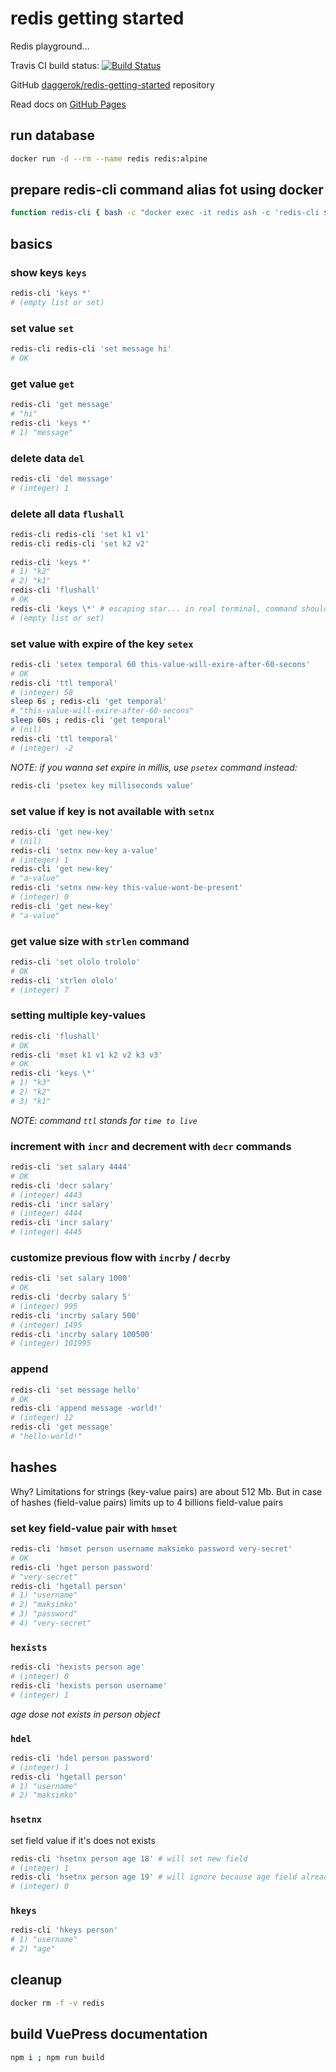 # redis getting started
Redis playground...

Travis CI build status: [![Build Status](https://travis-ci.org/daggerok/redis-getting-started.svg?branch=master)](https://travis-ci.org/daggerok/redis-getting-started/)

GitHub [daggerok/redis-getting-started](https://github.com/daggerok/redis-getting-started/) repository

Read docs on [GitHub Pages](https://daggerok.github.io/redis-getting-started/)

## run database

```bash
docker run -d --rm --name redis redis:alpine
```

## prepare redis-cli command alias fot using docker

```bash
function redis-cli { bash -c "docker exec -it redis ash -c 'redis-cli $1'"; }
```

## basics

### show keys `keys`

```bash
redis-cli 'keys *'
# (empty list or set)
```

### set value `set`

```bash
redis-cli redis-cli 'set message hi'
# OK
```

### get value `get`

```bash
redis-cli 'get message'
# "hi"
redis-cli 'keys *'
# 1) "message"
```

### delete data `del`

```bash
redis-cli 'del message'
# (integer) 1
```

### delete all data `flushall`

```bash
redis-cli redis-cli 'set k1 v1'
redis-cli redis-cli 'set k2 v2'
 
redis-cli 'keys *'
# 1) "k2"
# 2) "k1"
redis-cli 'flushall'
# OK
redis-cli 'keys \*' # escaping star... in real terminal, command should be: redis-cli keys *
# (empty list or set)
```

### set value with expire of the key `setex`

```bash
redis-cli 'setex temporal 60 this-value-will-exire-after-60-secons'
# OK
redis-cli 'ttl temporal'
# (integer) 58
sleep 6s ; redis-cli 'get temporal'
# "this-value-will-exire-after-60-secons"
sleep 60s ; redis-cli 'get temporal'
# (nil)
redis-cli 'ttl temporal'
# (integer) -2
```

_NOTE: if you wanna set expire in millis, use `psetex` command instead:_

```bash
redis-cli 'psetex key milliseconds value'
```

### set value if key is not available with `setnx`

```bash
redis-cli 'get new-key'
# (nil)
redis-cli 'setnx new-key a-value'
# (integer) 1
redis-cli 'get new-key'
# "a-value"
redis-cli 'setnx new-key this-value-wont-be-present'
# (integer) 0
redis-cli 'get new-key'
# "a-value"
```

### get value size with `strlen` command

```bash
redis-cli 'set ololo trololo'
# OK
redis-cli 'strlen ololo'
# (integer) 7
```

### setting multiple key-values

```bash
redis-cli 'flushall'
# OK
redis-cli 'mset k1 v1 k2 v2 k3 v3'
# OK
redis-cli 'keys \*'
# 1) "k3"
# 2) "k2"
# 3) "k1"
```
 
_NOTE:  command `ttl` stands for `time to live`_

### increment with `incr` and decrement with `decr`  commands

```bash
redis-cli 'set salary 4444'
# OK
redis-cli 'decr salary'
# (integer) 4443
redis-cli 'incr salary'
# (integer) 4444
redis-cli 'incr salary'
# (integer) 4445
```

### customize previous flow with `incrby` / `decrby`

```bash
redis-cli 'set salary 1000'
# OK
redis-cli 'decrby salary 5'
# (integer) 995
redis-cli 'incrby salary 500'
# (integer) 1495
redis-cli 'incrby salary 100500'
# (integer) 101995
```

### append

```bash
redis-cli 'set message hello'
# OK
redis-cli 'append message -world!'
# (integer) 12
redis-cli 'get message'
# "hello-world!"
```

## hashes

Why? Limitations for strings (key-value pairs) are about 512 Mb.
But in case of hashes (field-value pairs) limits up to 4 billions field-value pairs

### set key field-value pair with `hmset`

```bash
redis-cli 'hmset person username maksimko password very-secret'
# OK
redis-cli 'hget person password'
# "very-secret"
redis-cli 'hgetall person'
# 1) "username"
# 2) "maksimko"
# 3) "password"
# 4) "very-secret"
```

### `hexists`

```bash
redis-cli 'hexists person age'
# (integer) 0
redis-cli 'hexists person username'
# (integer) 1
```

_age dose not exists in person object_

### `hdel`

```bash
redis-cli 'hdel person password'
# (integer) 1
redis-cli 'hgetall person'
# 1) "username"
# 2) "maksimko"
```

### `hsetnx`

set field value if it's does not exists

```bash
redis-cli 'hsetnx person age 18' # will set new field
# (integer) 1
redis-cli 'hsetnx person age 19' # will ignore because age field already exists
# (integer) 0
```

### `hkeys`

```bash
redis-cli 'hkeys person'
# 1) "username"
# 2) "age"
```

## cleanup

```bash
docker rm -f -v redis
```

## build VuePress documentation

```bash
npm i ; npm run build
```
